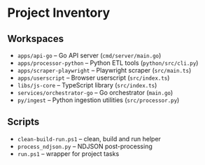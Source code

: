 # Project Inventory

## Workspaces
- `apps/api-go` – Go API server (`cmd/server/main.go`)
- `apps/processor-python` – Python ETL tools (`python/src/cli.py`)
- `apps/scraper-playwright` – Playwright scraper (`src/main.ts`)
- `apps/userscript` – Browser userscript (`src/index.ts`)
- `libs/js-core` – TypeScript library (`src/index.ts`)
- `services/orchestrator-go` – Go orchestrator (`main.go`)
- `py/ingest` – Python ingestion utilities (`src/processor.py`)

## Scripts
- `clean-build-run.ps1` – clean, build and run helper
- `process_ndjson.py` – NDJSON post-processing
- `run.ps1` – wrapper for project tasks
